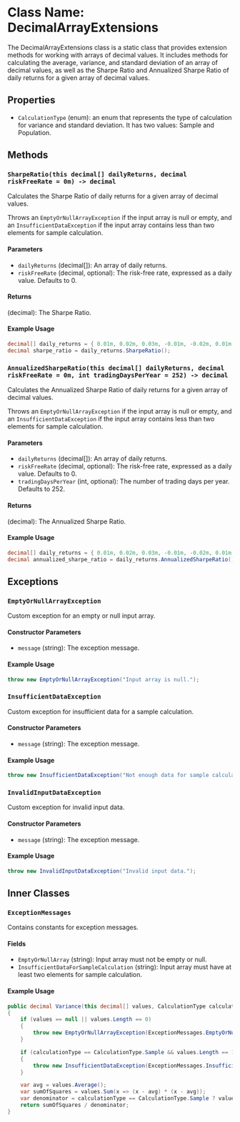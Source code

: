 # Class Name: DecimalArrayExtensions

The DecimalArrayExtensions class is a static class that provides extension methods for working with arrays of decimal values. It includes methods for calculating the average, variance, and standard deviation of an array of decimal values, as well as the Sharpe Ratio and Annualized Sharpe Ratio of daily returns for a given array of decimal values.

## Properties

- `CalculationType` (enum): an enum that represents the type of calculation for variance and standard deviation. It has two values: Sample and Population.

## Methods

### `SharpeRatio(this decimal[] dailyReturns, decimal riskFreeRate = 0m) -> decimal`

Calculates the Sharpe Ratio of daily returns for a given array of decimal values.

Throws an `EmptyOrNullArrayException` if the input array is null or empty, and an `InsufficientDataException` if the input array contains less than two elements for sample calculation.

#### Parameters

- `dailyReturns` (decimal[]): An array of daily returns.
- `riskFreeRate` (decimal, optional): The risk-free rate, expressed as a daily value. Defaults to 0.

#### Returns

(decimal): The Sharpe Ratio.

#### Example Usage

```csharp
decimal[] daily_returns = { 0.01m, 0.02m, 0.03m, -0.01m, -0.02m, 0.01m };
decimal sharpe_ratio = daily_returns.SharpeRatio();
```


### `AnnualizedSharpeRatio(this decimal[] dailyReturns, decimal riskFreeRate = 0m, int tradingDaysPerYear = 252) -> decimal`

Calculates the Annualized Sharpe Ratio of daily returns for a given array of decimal values.

Throws an `EmptyOrNullArrayException` if the input array is null or empty, and an `InsufficientDataException` if the input array contains less than two elements for sample calculation.

#### Parameters

- `dailyReturns` (decimal[]): An array of daily returns.
- `riskFreeRate` (decimal, optional): The risk-free rate, expressed as a daily value. Defaults to 0.
- `tradingDaysPerYear` (int, optional): The number of trading days per year. Defaults to 252.

#### Returns

(decimal): The Annualized Sharpe Ratio.

#### Example Usage

```csharp
decimal[] daily_returns = { 0.01m, 0.02m, 0.03m, -0.01m, -0.02m, 0.01m };
decimal annualized_sharpe_ratio = daily_returns.AnnualizedSharpeRatio();
```

## Exceptions

### `EmptyOrNullArrayException`

Custom exception for an empty or null input array.

#### Constructor Parameters

- `message` (string): The exception message.

#### Example Usage

```csharp
throw new EmptyOrNullArrayException("Input array is null.");
```


### `InsufficientDataException`

Custom exception for insufficient data for a sample calculation.

#### Constructor Parameters

- `message` (string): The exception message.

#### Example Usage

```csharp
throw new InsufficientDataException("Not enough data for sample calculation.");
```


### `InvalidInputDataException`

Custom exception for invalid input data.

#### Constructor Parameters

- `message` (string): The exception message.

#### Example Usage

```csharp
throw new InvalidInputDataException("Invalid input data.");
```

## Inner Classes

### `ExceptionMessages`

Contains constants for exception messages.

#### Fields

- `EmptyOrNullArray` (string): Input array must not be empty or null.
- `InsufficientDataForSampleCalculation` (string): Input array must have at least two elements for sample calculation.

#### Example Usage

```csharp
public decimal Variance(this decimal[] values, CalculationType calculationType = CalculationType.Sample)
{
    if (values == null || values.Length == 0)
    {
        throw new EmptyOrNullArrayException(ExceptionMessages.EmptyOrNullArray);
    }

    if (calculationType == CalculationType.Sample && values.Length == 1)
    {
        throw new InsufficientDataException(ExceptionMessages.InsufficientDataForSampleCalculation);
    }

    var avg = values.Average();
    var sumOfSquares = values.Sum(x => (x - avg) * (x - avg));
    var denominator = calculationType == CalculationType.Sample ? values.Length - 1 : values.Length;
    return sumOfSquares / denominator;
}
```
